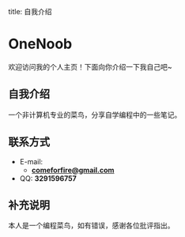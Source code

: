 title: 自我介绍

# OneNoob

欢迎访问我的个人主页！下面向你介绍一下我自己吧~

<!-- .slide -->

## 自我介绍

一个非计算机专业的菜鸟，分享自学编程中的一些笔记。

<!-- .slide vertical=true -->

## 联系方式

- E-mail:
  - **comeforfire@gmail.com**
- QQ: **3291596757**

<!-- .slide -->

## 补充说明

本人是一个编程菜鸟，如有错误，感谢各位批评指出。

<!-- .slide vertical=true -->